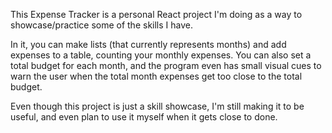 This Expense Tracker is a personal React project I'm doing as a way to showcase/practice some of the skills I have.

In it, you can make lists (that currently represents months) and add expenses to a table, counting your monthly expenses. You can also set a total budget for each month, and the program even has small visual cues to warn the user when the total month expenses get too close to the total budget.

Even though this project is just a skill showcase, I'm still making it to be useful, and even plan to use it myself when it gets close to done.